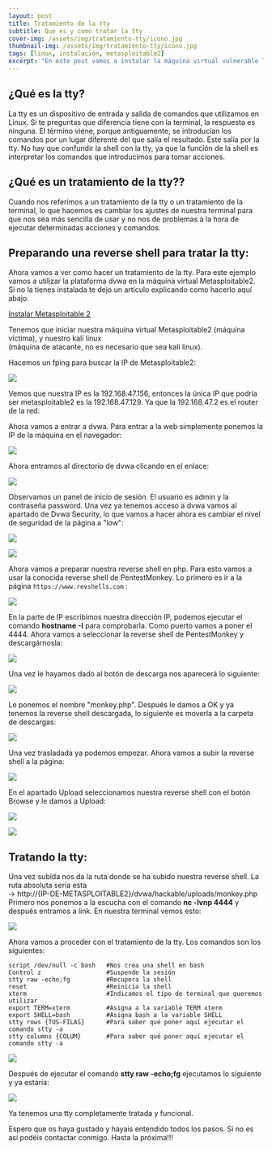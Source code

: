 ```yaml
---
layout: post
title: Tratamiento de la tty
subtitle: Que es y como tratar la tty
cover-img: /assets/img/tratamiento-tty/icono.jpg
thumbnail-img: /assets/img/tratamiento-tty/icono.jpg
tags: [linux, instalación, metasploitable2]
excerpt: "En este post vamos a instalar la máquina virtual vulnerable llamada Metasploitable2. Esta nos sirve para practicar una gran cantidad de vulnerabilidades comunes."
---
```



## ¿Qué es la tty?

La tty es un dispositivo de entrada y salida de comandos que utilizamos en Linux. Si te preguntas que diferencia tiene con la terminal, la respuesta es ninguna. El término viene, porque antiguamente, se introducían los comandos por un lugar diferente del que salía el resultado. Este salía por la tty. No hay que confundir la shell con la tty, ya que la función de la shell es interpretar los comandos que introducimos para tomar acciones.

## ¿Qué es un tratamiento de la tty??

Cuando nos referimos a un tratamiento de la tty o un tratamiento de la terminal, lo que hacemos es cambiar los ajustes de nuestra terminal para que nos sea más sencilla de usar y no nos de problemas a la hora de ejecutar determinadas acciones y comandos.  

## Preparando una reverse shell para tratar la tty:

Ahora vamos a ver como hacer un tratamiento de la tty. Para este ejemplo vamos a utilizar la plataforma dvwa en la máquina virtual Metasploitable2. Si no la tienes instalada te dejo un artículo explicando como hacerlo aquí abajo. 

[Instalar Metasploitable 2](https://boyras200.github.io/instalar-metasploitable2) 

Tenemos que iniciar nuestra máquina virtual Metasploitable2 (máquina víctima), y nuestro kali linux <br>
(máquina de atacante, no es necesario que sea kali linux).

Hacemos un fping para buscar la IP de Metasploitable2:

![](/assets/img/tratamiento-tty/IP.png)

Vemos que nuestra IP es la 192.168.47.156, entonces la única IP que podría ser metasploitable2 es la 192.168.47.129. Ya que la 
192.168.47.2 es el router de la red. 

Ahora vamos a entrar a dvwa. Para entrar a la web simplemente ponemos la IP de la máquina en el navegador:

![](/assets/img/tratamiento-tty/web.png)

Ahora entramos al directorio de dvwa clicando en el enlace:

![](/assets/img/tratamiento-tty/web2.png)

Observamos un panel de inicio de sesión. El usuario es admin y la contraseña password. Una vez ya tenemos acceso a dvwa vamos al apartado de Dvwa Security, lo que vamos a hacer ahora es cambiar el nivel de seguridad de la página a "low":

![](/assets/img/tratamiento-tty/web3.png)

![](/assets/img/tratamiento-tty/web3-1.png)

Ahora vamos a preparar nuestra reverse shell en php. Para esto vamos a usar la conocida reverse shell de PentestMonkey. Lo primero es ir a la página `https://www.revshells.com` :

![](/assets/img/tratamiento-tty/revshell4.png)

En la parte de IP escribimos nuestra dirección IP, podemos ejecutar el comando **hostname -I** para comprobarla. Como puerto vamos a poner el 4444. Ahora vamos a seleccionar la reverse shell de PentestMonkey y descargárnosla:

![](/assets/img/tratamiento-tty/revshell.png)

Una vez le hayamos dado al botón de descarga nos aparecerá lo siguiente:

![](/assets/img/tratamiento-tty/revshell2.png)

Le ponemos el nombre "monkey.php". Después le damos a OK y ya tenemos la reverse shell descargada, lo siguiente es moverla a la carpeta de descargas:

![](/assets/img/tratamiento-tty/revshell3.png)

Una vez trasladada ya podemos empezar. Ahora vamos a subir la reverse shell a la página:

![](/assets/img/tratamiento-tty/web4.png)

En el apartado Upload seleccionamos nuestra reverse shell con el botón Browse y le damos a Upload:

![](/assets/img/tratamiento-tty/web5.png)

![](/assets/img/tratamiento-tty/web6.png)

## Tratando la tty:

Una vez subida nos da la ruta donde se ha subido nuestra reverse shell. La ruta absoluta sería esta <br>
-> http://{IP-DE-METASPLOITABLE2}/dvwa/hackable/uploads/monkey.php  <br>
Primero nos ponemos a la escucha con el comando **nc -lvnp 4444** y después entramos a link. En nuestra terminal vemos esto:

![](/assets/img/tratamiento-tty/web7.png)

Ahora vamos a proceder con el tratamiento de la tty. Los comandos son los siguientes:

```
script /dev/null -c bash   #Nos crea una shell en bash
Control z                  #Suspende la sesión
stty raw -echo;fg          #Recupera la shell
reset                      #Reinicia la shell
xterm                      #Indicamos el tipo de terminal que queremos utilizar
export TERM=xterm          #Asigna a la variable TERM xterm
export SHELL=bash          #Asigna bash a la variable SHELL
stty rows {TUS-FILAS}      #Para saber qué poner aquí ejecutar el comando stty -a
stty columns {COLUM}       #Para saber qué poner aquí ejecutar el comando stty -a 
```

![](/assets/img/tratamiento-tty/web9.png)

Después de ejecutar el comando **stty raw -echo;fg** ejecutamos lo siguiente y ya estaría:

![](/assets/img/tratamiento-tty/web8.png)

Ya tenemos una tty completamente tratada y funcional.

Espero que os haya gustado y hayaís entendido todos los pasos. Si no es así podéis contactar conmigo. Hasta la próxima!!!
